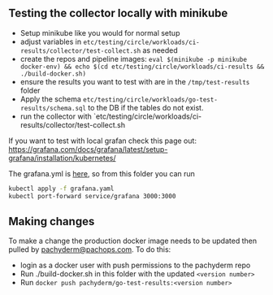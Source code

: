 ## Testing the collector locally with minikube

* Setup minikube like you would for normal setup
* adjust variables in `etc/testing/circle/workloads/ci-results/collector/test-collect.sh` as needed
* create the repos and pipeline images: `eval $(minikube -p minikube docker-env) && echo $(cd etc/testing/circle/workloads/ci-results && ./build-docker.sh)`
* ensure the results you want to test with are in the `/tmp/test-results` folder 
* Apply the schema `etc/testing/circle/workloads/go-test-results/schema.sql` to the DB if the tables do not exist.
* run the collector with `etc/testing/circle/workloads/ci-results/collector/test-collect.sh

If you want to test with local grafan check this page out: https://grafana.com/docs/grafana/latest/setup-grafana/installation/kubernetes/

The grafana.yml is [here](./grafana.yml), so from this folder you can run
```bash
kubectl apply -f grafana.yaml 
kubectl port-forward service/grafana 3000:3000
```


## Making changes
To make a change the production docker image needs to be updated then pulled by pachyderm@pachops.com. To do this:
* login as a docker user with push permissions to the pachyderm repo
* Run ./build-docker.sh in this folder with the updated `<version number>`
* Run `docker push pachyderm/go-test-results:<version number>`

